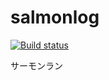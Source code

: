 # salmonlog
[![Build status](https://ci.appveyor.com/api/projects/status/m2csram7n4n8o5bt/branch/master?svg=true)](https://ci.appveyor.com/project/WabisabiNeet/salmonlog/branch/master)


サーモンラン
